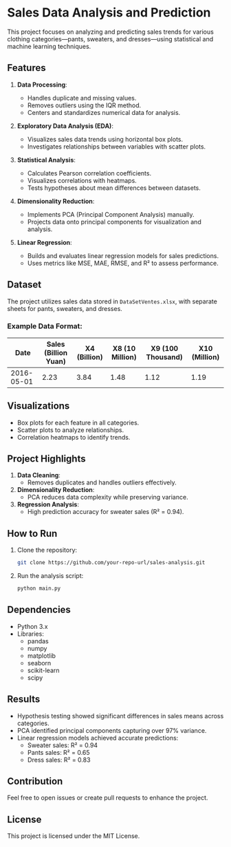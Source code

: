 # Sales Data Analysis and Prediction

This project focuses on analyzing and predicting sales trends for various clothing categories—pants, sweaters, and dresses—using statistical and machine learning techniques.

## Features

1. **Data Processing**:
   - Handles duplicate and missing values.
   - Removes outliers using the IQR method.
   - Centers and standardizes numerical data for analysis.

2. **Exploratory Data Analysis (EDA)**:
   - Visualizes sales data trends using horizontal box plots.
   - Investigates relationships between variables with scatter plots.

3. **Statistical Analysis**:
   - Calculates Pearson correlation coefficients.
   - Visualizes correlations with heatmaps.
   - Tests hypotheses about mean differences between datasets.

4. **Dimensionality Reduction**:
   - Implements PCA (Principal Component Analysis) manually.
   - Projects data onto principal components for visualization and analysis.

5. **Linear Regression**:
   - Builds and evaluates linear regression models for sales predictions.
   - Uses metrics like MSE, MAE, RMSE, and R² to assess performance.

## Dataset

The project utilizes sales data stored in `DataSetVentes.xlsx`, with separate sheets for pants, sweaters, and dresses.

### Example Data Format:
| Date       | Sales (Billion Yuan) | X4 (Billion) | X8 (10 Million) | X9 (100 Thousand) | X10 (Million) |
|------------|----------------------|--------------|------------------|-------------------|----------------|
| 2016-05-01 | 2.23                | 3.84         | 1.48            | 1.12              | 1.19           |

## Visualizations

- Box plots for each feature in all categories.
- Scatter plots to analyze relationships.
- Correlation heatmaps to identify trends.

  
## Project Highlights

1. **Data Cleaning**:
   - Removes duplicates and handles outliers effectively.
2. **Dimensionality Reduction**:
   - PCA reduces data complexity while preserving variance.
3. **Regression Analysis**:
   - High prediction accuracy for sweater sales (R² = 0.94).

## How to Run

1. Clone the repository:
   ```bash
   git clone https://github.com/your-repo-url/sales-analysis.git
   ```
2. Run the analysis script:
   ```bash
   python main.py
   ```

## Dependencies

- Python 3.x
- Libraries:
  - pandas
  - numpy
  - matplotlib
  - seaborn
  - scikit-learn
  - scipy

## Results

- Hypothesis testing showed significant differences in sales means across categories.
- PCA identified principal components capturing over 97% variance.
- Linear regression models achieved accurate predictions:
  - Sweater sales: R² = 0.94
  - Pants sales: R² = 0.65
  - Dress sales: R² = 0.83

## Contribution

Feel free to open issues or create pull requests to enhance the project.

## License

This project is licensed under the MIT License.
